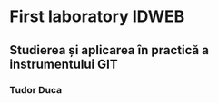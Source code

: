 # First laboratory IDWEB

## Studierea și aplicarea în practică a instrumentului GIT

### Tudor Duca
